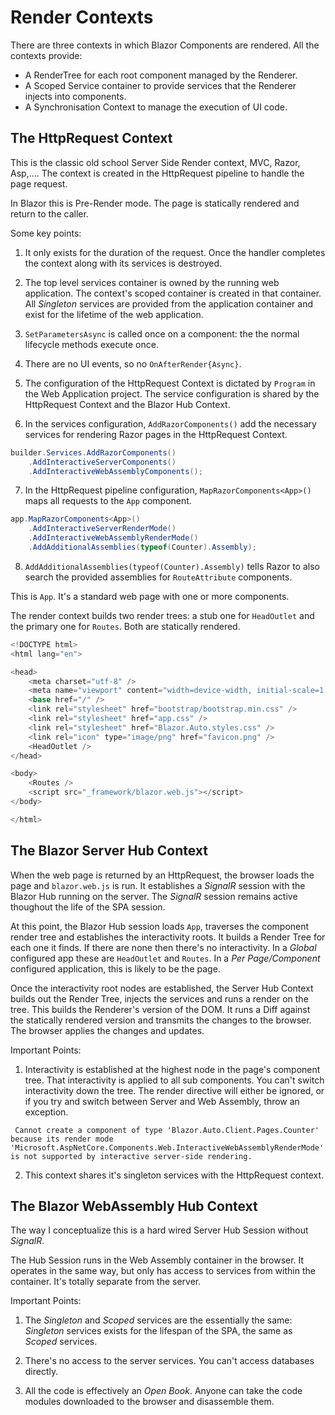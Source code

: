 # Render Contexts

There are three contexts in which Blazor Components are rendered.  All the contexts provide:

 - A RenderTree for each root component managed by the Renderer.
 - A Scoped Service container to provide services that the Renderer injects into components.
 - A Synchronisation Context to manage the execution of UI code.

## The HttpRequest Context

This is the classic old school Server Side Render context, MVC, Razor, Asp,....  The context is created in the HttpRequest pipeline to handle the page request.  

In Blazor this is Pre-Render mode.  The page is statically rendered and return to the caller.

Some key points:

1. It only exists for the duration of the request.  Once the handler completes the context along with its services is destroyed.

2. The top level services container is owned by the running web application.  The context's scoped container is created in that container.  All *Singleton* services are provided from the application container and exist for the lifetime of the web application.

3. `SetParametersAsync` is called once on a component: the the normal lifecycle methods execute once.  

4. There are no UI events, so no `OnAfterRender{Async}`.

5. The configuration of the HttpRequest Context is dictated by `Program` in the Web Application project.  The service configuration is shared by the HttpRequest Context and the Blazor Hub Context.

6. In the services configuration, `AddRazorComponents()` add the necessary services for rendering Razor pages in the HttpRequest Context.

```csharp
builder.Services.AddRazorComponents()
    .AddInteractiveServerComponents()
    .AddInteractiveWebAssemblyComponents();
```

7. In the HttpRequest pipeline configuration, `MapRazorComponents<App>()` maps all requests to the `App` component.

```csharp
app.MapRazorComponents<App>()
    .AddInteractiveServerRenderMode()
    .AddInteractiveWebAssemblyRenderMode()
    .AddAdditionalAssemblies(typeof(Counter).Assembly);
```

8. `AddAdditionalAssemblies(typeof(Counter).Assembly)` tells Razor to also search the provided assemblies for `RouteAttribute` components.


This is `App`.  It's a standard web page with one or more components.  

The render context builds two render trees: a stub one for `HeadOutlet` and the primary one for `Routes`.  Both are statically rendered.

```csharp
<!DOCTYPE html>
<html lang="en">

<head>
    <meta charset="utf-8" />
    <meta name="viewport" content="width=device-width, initial-scale=1.0" />
    <base href="/" />
    <link rel="stylesheet" href="bootstrap/bootstrap.min.css" />
    <link rel="stylesheet" href="app.css" />
    <link rel="stylesheet" href="Blazor.Auto.styles.css" />
    <link rel="icon" type="image/png" href="favicon.png" />
    <HeadOutlet />
</head>

<body>
    <Routes />
    <script src="_framework/blazor.web.js"></script>
</body>

</html>
```

## The Blazor Server Hub Context

When the web page is returned by an HttpRequest, the browser loads the page and `blazor.web.js` is run.  It establishes a *SignalR* session with the Blazor Hub running on the server. The *SignalR* session remains active thoughout the life of the SPA session.

At this point, the Blazor Hub session loads `App`, traverses the component render tree and establishes the interactivity roots.  It builds a Render Tree for each one it finds.  If there are none then there's no interactivity.  In a *Global* configured app these are `HeadOutlet` and `Routes`.  In a *Per Page/Component* configured application, this is likely to be the page.

Once the interactivity root nodes are established, the Server Hub Context builds out the Render Tree, injects the services and runs a render on the tree.  This builds the Renderer's version of the DOM.  It runs a Diff against the statically rendered version and transmits the changes to the browser.  The browser applies the changes and updates.

Important Points:

1. Interactivity is established at the highest node in the page's component tree.  That interactivity is applied to all sub components.  You can't switch interactivity down the tree.  The render directive will either be ignored, or if you try and switch between Server and Web Assembly, throw an exception.

```text
 Cannot create a component of type 'Blazor.Auto.Client.Pages.Counter' because its render mode 'Microsoft.AspNetCore.Components.Web.InteractiveWebAssemblyRenderMode' is not supported by interactive server-side rendering.
 ```
 
 2. This context shares it's singleton services with the HttpRequest context.

 ## The Blazor WebAssembly Hub Context

 The way I conceptualize this is a hard wired Server Hub Session without *SignalR*.

 The Hub Session runs in the Web Assembly container in the browser.  It operates in the same way, but only has access to services from within the container.  It's totally separate from the server.  
 
 Important Points:

 1. The *Singleton* and *Scoped* services are the essentially the same: *Singleton* services exists for the lifespan of the SPA, the same as *Scoped* services.

 1. There's no access to the server services.  You can't access databases directly.

 1. All the code is effectively an *Open Book*.  Anyone can take the code modules downloaded to the browser and disassemble them.

